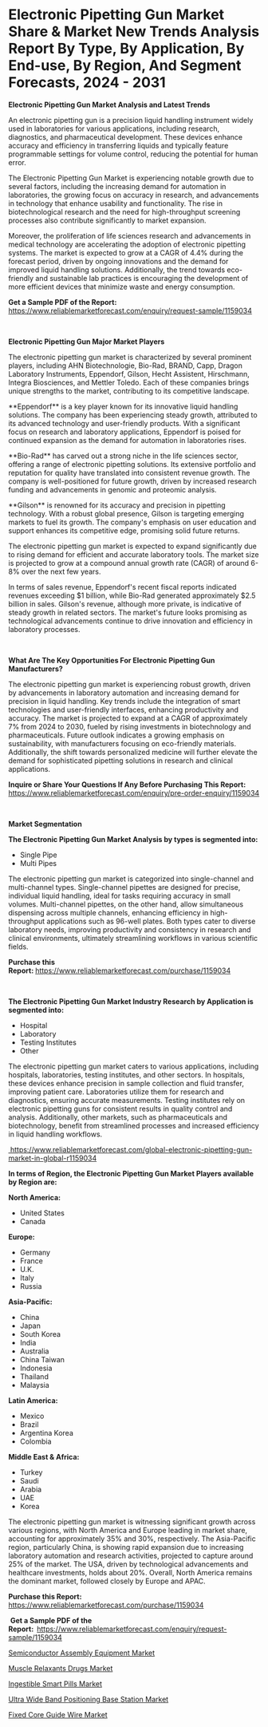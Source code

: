 <p><h1>Electronic Pipetting Gun Market Share & Market New Trends Analysis Report By Type, By Application, By End-use, By Region, And Segment Forecasts, 2024 - 2031</h1></p><p><strong>Electronic Pipetting Gun Market Analysis and Latest Trends</strong></p>
<p><p>An electronic pipetting gun is a precision liquid handling instrument widely used in laboratories for various applications, including research, diagnostics, and pharmaceutical development. These devices enhance accuracy and efficiency in transferring liquids and typically feature programmable settings for volume control, reducing the potential for human error. </p><p>The Electronic Pipetting Gun Market is experiencing notable growth due to several factors, including the increasing demand for automation in laboratories, the growing focus on accuracy in research, and advancements in technology that enhance usability and functionality. The rise in biotechnological research and the need for high-throughput screening processes also contribute significantly to market expansion. </p><p>Moreover, the proliferation of life sciences research and advancements in medical technology are accelerating the adoption of electronic pipetting systems. The market is expected to grow at a CAGR of 4.4% during the forecast period, driven by ongoing innovations and the demand for improved liquid handling solutions. Additionally, the trend towards eco-friendly and sustainable lab practices is encouraging the development of more efficient devices that minimize waste and energy consumption.</p></p>
<p><strong>Get a Sample PDF of the Report:&nbsp;</strong> <a href="https://www.reliablemarketforecast.com/enquiry/request-sample/1159034?utm_campaign=1129&utm_medium=2&utm_source=Github&utm_content=ia&utm_term=05122024&utm_id=electronic-pipetting-gun">https://www.reliablemarketforecast.com/enquiry/request-sample/1159034</a></p>
<p>&nbsp;</p>
<p><strong>Electronic Pipetting Gun Major Market Players</strong></p>
<p><p>The electronic pipetting gun market is characterized by several prominent players, including AHN Biotechnologie, Bio-Rad, BRAND, Capp, Dragon Laboratory Instruments, Eppendorf, Gilson, Hecht Assistent, Hirschmann, Integra Biosciences, and Mettler Toledo. Each of these companies brings unique strengths to the market, contributing to its competitive landscape.</p><p>**Eppendorf** is a key player known for its innovative liquid handling solutions. The company has been experiencing steady growth, attributed to its advanced technology and user-friendly products. With a significant focus on research and laboratory applications, Eppendorf is poised for continued expansion as the demand for automation in laboratories rises.</p><p>**Bio-Rad** has carved out a strong niche in the life sciences sector, offering a range of electronic pipetting solutions. Its extensive portfolio and reputation for quality have translated into consistent revenue growth. The company is well-positioned for future growth, driven by increased research funding and advancements in genomic and proteomic analysis.</p><p>**Gilson** is renowned for its accuracy and precision in pipetting technology. With a robust global presence, Gilson is targeting emerging markets to fuel its growth. The company's emphasis on user education and support enhances its competitive edge, promising solid future returns.</p><p>The electronic pipetting gun market is expected to expand significantly due to rising demand for efficient and accurate laboratory tools. The market size is projected to grow at a compound annual growth rate (CAGR) of around 6-8% over the next few years.</p><p>In terms of sales revenue, Eppendorf's recent fiscal reports indicated revenues exceeding $1 billion, while Bio-Rad generated approximately $2.5 billion in sales. Gilson's revenue, although more private, is indicative of steady growth in related sectors. The market's future looks promising as technological advancements continue to drive innovation and efficiency in laboratory processes.</p></p>
<p>&nbsp;</p>
<p><strong>What Are The Key Opportunities For Electronic Pipetting Gun Manufacturers?</strong></p>
<p><p>The electronic pipetting gun market is experiencing robust growth, driven by advancements in laboratory automation and increasing demand for precision in liquid handling. Key trends include the integration of smart technologies and user-friendly interfaces, enhancing productivity and accuracy. The market is projected to expand at a CAGR of approximately 7% from 2024 to 2030, fueled by rising investments in biotechnology and pharmaceuticals. Future outlook indicates a growing emphasis on sustainability, with manufacturers focusing on eco-friendly materials. Additionally, the shift towards personalized medicine will further elevate the demand for sophisticated pipetting solutions in research and clinical applications.</p></p>
<p><strong>Inquire or Share Your Questions If Any Before Purchasing This Report:</strong> <a href="https://www.reliablemarketforecast.com/enquiry/pre-order-enquiry/1159034?utm_campaign=1129&utm_medium=2&utm_source=Github&utm_content=ia&utm_term=05122024&utm_id=electronic-pipetting-gun">https://www.reliablemarketforecast.com/enquiry/pre-order-enquiry/1159034</a></p>
<p>&nbsp;</p>
<p><strong>Market Segmentation</strong></p>
<p><strong>The Electronic Pipetting Gun Market Analysis by types is segmented into:</strong></p>
<p><ul><li>Single Pipe</li><li>Multi Pipes</li></ul></p>
<p><p>The electronic pipetting gun market is categorized into single-channel and multi-channel types. Single-channel pipettes are designed for precise, individual liquid handling, ideal for tasks requiring accuracy in small volumes. Multi-channel pipettes, on the other hand, allow simultaneous dispensing across multiple channels, enhancing efficiency in high-throughput applications such as 96-well plates. Both types cater to diverse laboratory needs, improving productivity and consistency in research and clinical environments, ultimately streamlining workflows in various scientific fields.</p></p>
<p><strong>Purchase this Report:&nbsp;</strong><a href="https://www.reliablemarketforecast.com/purchase/1159034?utm_campaign=1129&utm_medium=2&utm_source=Github&utm_content=ia&utm_term=05122024&utm_id=electronic-pipetting-gun">https://www.reliablemarketforecast.com/purchase/1159034</a></p>
<p>&nbsp;</p>
<p><strong>The Electronic Pipetting Gun Market Industry Research by Application is segmented into:</strong></p>
<p><ul><li>Hospital</li><li>Laboratory</li><li>Testing Institutes</li><li>Other</li></ul></p>
<p><p>The electronic pipetting gun market caters to various applications, including hospitals, laboratories, testing institutes, and other sectors. In hospitals, these devices enhance precision in sample collection and fluid transfer, improving patient care. Laboratories utilize them for research and diagnostics, ensuring accurate measurements. Testing institutes rely on electronic pipetting guns for consistent results in quality control and analysis. Additionally, other markets, such as pharmaceuticals and biotechnology, benefit from streamlined processes and increased efficiency in liquid handling workflows.</p></p>
<p><a href="https://www.reliablemarketforecast.com/global-electronic-pipetting-gun-market-in-global-r1159034?utm_campaign=1129&utm_medium=2&utm_source=Github&utm_content=ia&utm_term=05122024&utm_id=electronic-pipetting-gun">&nbsp;https://www.reliablemarketforecast.com/global-electronic-pipetting-gun-market-in-global-r1159034</a></p>
<p><strong>In terms of Region, the Electronic Pipetting Gun Market Players available by Region are:</strong></p>
<p>
    <p> <strong> North America: </strong>
        <ul>
            <li>United States</li>
            <li>Canada</li>
        </ul>
        </p> 
    <p> <strong> Europe: </strong>
        <ul>
            <li>Germany</li>
            <li>France</li>
            <li>U.K.</li>
            <li>Italy</li>
            <li>Russia</li>
        </ul>
        </p> 
    <p> <strong> Asia-Pacific: </strong>
        <ul>
            <li>China</li>
            <li>Japan</li>
            <li>South Korea</li>
            <li>India</li>
            <li>Australia</li>
            <li>China Taiwan</li>
            <li>Indonesia</li>
            <li>Thailand</li>
            <li>Malaysia</li>
        </ul>
        </p> 
    <p> <strong> Latin America: </strong>
        <ul>
            <li>Mexico</li>
            <li>Brazil</li>
            <li>Argentina Korea</li>
            <li>Colombia</li>
        </ul>
        </p> 
    <p> <strong> Middle East & Africa: </strong>
        <ul>
            <li>Turkey</li>
            <li>Saudi</li>
            <li>Arabia</li>
            <li>UAE</li>
            <li>Korea</li>
        </ul>
    </p>
    </p>
<p><p>The electronic pipetting gun market is witnessing significant growth across various regions, with North America and Europe leading in market share, accounting for approximately 35% and 30%, respectively. The Asia-Pacific region, particularly China, is showing rapid expansion due to increasing laboratory automation and research activities, projected to capture around 25% of the market. The USA, driven by technological advancements and healthcare investments, holds about 20%. Overall, North America remains the dominant market, followed closely by Europe and APAC.</p></p>
<p><strong>Purchase this Report: </strong><a href="https://www.reliablemarketforecast.com/purchase/1159034?utm_campaign=1129&utm_medium=2&utm_source=Github&utm_content=ia&utm_term=05122024&utm_id=electronic-pipetting-gun">https://www.reliablemarketforecast.com/purchase/1159034</a></p>
<p>&nbsp;<strong>Get a Sample PDF of the Report:&nbsp;&nbsp;</strong><a href="https://www.reliablemarketforecast.com/enquiry/request-sample/1159034?utm_campaign=1129&utm_medium=2&utm_source=Github&utm_content=ia&utm_term=05122024&utm_id=electronic-pipetting-gun">https://www.reliablemarketforecast.com/enquiry/request-sample/1159034</a></p>
<p><strong></strong></p>
<p><p><a href="https://www.linkedin.com/pulse/semiconductor-assembly-equipment-market-report-analyzing-size-omrhf?utm_campaign=1129&utm_medium=2&utm_source=Github&utm_content=ia&utm_term=05122024&utm_id=electronic-pipetting-gun">Semiconductor Assembly Equipment Market</a></p><p><a href="https://www.linkedin.com/pulse/close-examination-muscle-relaxants-drugs-market-size-scopeprojected-ssj6e?utm_campaign=1129&utm_medium=2&utm_source=Github&utm_content=ia&utm_term=05122024&utm_id=electronic-pipetting-gun">Muscle Relaxants Drugs Market</a></p><p><a href="https://www.linkedin.com/pulse/ingestible-smart-pills-market-growth-insights-sales-channels-amuse?utm_campaign=1129&utm_medium=2&utm_source=Github&utm_content=ia&utm_term=05122024&utm_id=electronic-pipetting-gun">Ingestible Smart Pills Market</a></p><p><a href="https://issuu.com/reportprime-2/docs/ultra-wide-band-positioning-base-station-market-si?utm_campaign=1129&utm_medium=2&utm_source=Github&utm_content=ia&utm_term=05122024&utm_id=electronic-pipetting-gun">Ultra Wide Band Positioning Base Station Market</a></p><p><a href="https://issuu.com/reportprime-2/docs/fixed-core-guide-wire-market-size-2030.pptx?utm_campaign=1129&utm_medium=2&utm_source=Github&utm_content=ia&utm_term=05122024&utm_id=electronic-pipetting-gun">Fixed Core Guide Wire Market</a></p></p>